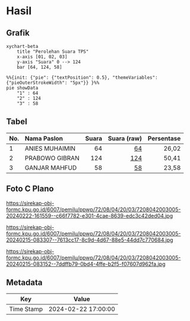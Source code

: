 # Hasil

## Grafik

```mermaid
xychart-beta
    title "Perolehan Suara TPS"
    x-axis [01, 02, 03]
    y-axis "Suara" 0 --> 124
    bar [64, 124, 58]
```

```mermaid
%%{init: {"pie": {"textPosition": 0.5}, "themeVariables": {"pieOuterStrokeWidth": "5px"}} }%%
pie showData
    "1" : 64
    "2" : 124
    "3" : 58
```

## Tabel

| No. | Nama Paslon    | Suara | Suara (raw) | Persentase |
|:--- |:-------------- | -----:| -----------:| ----------:|
| 1   | ANIES MUHAIMIN | 64    | [64][p-1]   | 26,02      |
| 2   | PRABOWO GIBRAN | 124   | [124][p-2]  | 50,41      |
| 3   | GANJAR MAHFUD  | 58    | [58][p-3]   | 23,58      |


[p-1]: https://github.com/gigit-pemilu/pemilu-2024-72-sulawesi-tengah/blob/main/pilpres/hitung-suara/sub/72-sulawesi-tengah/sub/08-parigi-moutong/sub/04-moutong/sub/2003-moutong-tengah/sub/005-tps/sub/paslon-1.txt
[p-2]: https://github.com/gigit-pemilu/pemilu-2024-72-sulawesi-tengah/blob/main/pilpres/hitung-suara/sub/72-sulawesi-tengah/sub/08-parigi-moutong/sub/04-moutong/sub/2003-moutong-tengah/sub/005-tps/sub/paslon-2.txt
[p-3]: https://github.com/gigit-pemilu/pemilu-2024-72-sulawesi-tengah/blob/main/pilpres/hitung-suara/sub/72-sulawesi-tengah/sub/08-parigi-moutong/sub/04-moutong/sub/2003-moutong-tengah/sub/005-tps/sub/paslon-3.txt

## Foto C Plano

https://sirekap-obj-formc.kpu.go.id/6007/pemilu/ppwp/72/08/04/20/03/7208042003005-20240222-161559--c66f7782-e301-4cae-8639-edc3c42ded04.jpg

https://sirekap-obj-formc.kpu.go.id/6007/pemilu/ppwp/72/08/04/20/03/7208042003005-20240215-083307--7613cc17-8c9d-4d67-88e5-44dd7c770684.jpg

https://sirekap-obj-formc.kpu.go.id/6007/pemilu/ppwp/72/08/04/20/03/7208042003005-20240215-083152--7ddffb79-0bd4-4ffe-b2f5-f07607d962fa.jpg


## Metadata

| Key        | Value               |
| ---------- | ------------------- |
| Time Stamp | 2024-02-22 17:00:00 |



